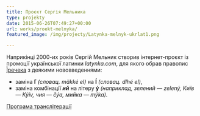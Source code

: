```yaml
---
title: Проєкт Сергія Мельника
type: projekty
date: 2015-06-26T07:49:27+00:00
url: works/proekt-melnyka/
featured_image: /img/projecty/Latynka-melnyk-ukrlat1.png

---
```

Наприкінці 2000-их років Сергій Мельник створив інтернет-проєкт із промоції української латинки _latynka.com_, для якого обрав правопис <a href="/works/proekt-jirecheka/" target="_blank">Їречека</a> з деякими нововведеннями:
 
<!--more-->

<ul style="list-style-type: square;">
  <li>
    заміна <strong>ľ</strong> <em>(словац. mäkké el)</em> на <strong>ĺ</strong> <em>(словац. dlhé el)</em>,
  </li>
  <li>
    заміна комбінації <em><strong>ий</strong></em> на літеру <strong>ý</strong> <em>(наприклад, зелений — zelený, Київ — Kýiv, чия — čýa, мийка — mýka).</em>
  </li>
</ul>

<a href="http://translit.kh.ua/#latynka" target="_blank">Програма транслітерації</a>
